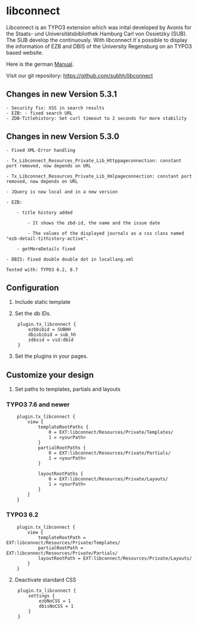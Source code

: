 # libconnect

Libconnect is an TYPO3 extension which was inital developed by Avonis for the Staats- und Universitätsbibliothek Hamburg Carl von Ossietzky (SUB). The SUB develop the continuously.
With libconnect it´s possible to display the information of EZB and DBIS of the University Regensburg on an TYPO3 based website.

Here is the german [Manual](doc/manual.pdf "Ausführliches Manual").

Visit our git repository: https://github.com/subhh/libconnect

## Changes in new Version 5.3.1
    - Security fix: XSS in search results
    - EZB: - fixed search URL
    - ZDB-Titlehistory: Set curl timeout to 2 seconds for more stability

## Changes in new Version 5.3.0

    - Fixed XML-Error handling

    - Tx_Libconnect_Resources_Private_Lib_Httppageconnection: constant port removed, now depends on URL

    - Tx_Libconnect_Resources_Private_Lib_Xmlpageconnection: constant port removed, now depends on URL

    - JQuery is now local and in a new version

    - EZB:

        - title history added

            - It shows the zbd-id, the name and the issue date

            - The values of the displayed journals as a css class named "ezb-detail-tithistory-active".

        - getMoreDetails fixed

    - DBIS: Fixed double double dot in locallang.xml

    Tested with: TYPO3 6.2, 8.7

## Configuration

1. Include static template
2. Set the db IDs. 
    
        plugin.tx_libconnect {
            ezbbibid = SUBHH
            dbisbibid = sub_hh
            zdbsid = vid:dbid
        }


3. Set the plugins in your pages.

## Customize your design

1. Set paths to templates, partials and layouts

### TYPO3 7.6 and newer

        plugin.tx_libconnect {
            view {
                templateRootPaths {
                    0 = EXT:libconnect/Resources/Private/Templates/
                    1 = <yourPath>
                }
                partialRootPaths {
                    0 = EXT:libconnect/Resources/Private/Partials/
                    1 = <yourPath>
                }

                layoutRootPaths {
                    0 = EXT:libconnect/Resources/Private/Layouts/
                    1 = <yourPath>
                }
            }
        }

### TYPO3 6.2

        plugin.tx_libconnect {
            view {
                templateRootPath = EXT:libconnect/Resources/Private/Templates/
                partialRootPath = EXT:libconnect/Resources/Private/Partials/
                layoutRootPath = EXT:libconnect/Resources/Private/Layouts/
            }
        }


2. Deactivate standard CSS

        plugin.tx_libconnect {
            settings {
                ezbNoCSS = 1
                dbisNoCSS = 1
            }
        }
